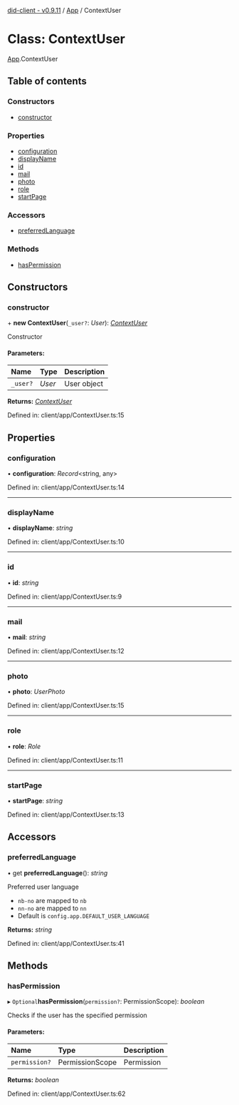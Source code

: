 [did-client - v0.9.11](../README.md) / [App](../modules/app.md) / ContextUser

# Class: ContextUser

[App](../modules/app.md).ContextUser

## Table of contents

### Constructors

- [constructor](app.contextuser.md#constructor)

### Properties

- [configuration](app.contextuser.md#configuration)
- [displayName](app.contextuser.md#displayname)
- [id](app.contextuser.md#id)
- [mail](app.contextuser.md#mail)
- [photo](app.contextuser.md#photo)
- [role](app.contextuser.md#role)
- [startPage](app.contextuser.md#startpage)

### Accessors

- [preferredLanguage](app.contextuser.md#preferredlanguage)

### Methods

- [hasPermission](app.contextuser.md#haspermission)

## Constructors

### constructor

\+ **new ContextUser**(`_user?`: *User*): [*ContextUser*](app.contextuser.md)

Constructor

#### Parameters:

Name | Type | Description |
:------ | :------ | :------ |
`_user?` | *User* | User object    |

**Returns:** [*ContextUser*](app.contextuser.md)

Defined in: client/app/ContextUser.ts:15

## Properties

### configuration

• **configuration**: *Record*<string, any\>

Defined in: client/app/ContextUser.ts:14

___

### displayName

• **displayName**: *string*

Defined in: client/app/ContextUser.ts:10

___

### id

• **id**: *string*

Defined in: client/app/ContextUser.ts:9

___

### mail

• **mail**: *string*

Defined in: client/app/ContextUser.ts:12

___

### photo

• **photo**: *UserPhoto*

Defined in: client/app/ContextUser.ts:15

___

### role

• **role**: *Role*

Defined in: client/app/ContextUser.ts:11

___

### startPage

• **startPage**: *string*

Defined in: client/app/ContextUser.ts:13

## Accessors

### preferredLanguage

• get **preferredLanguage**(): *string*

Preferred user language

- `nb-no` are mapped to `nb`
- `nn-no` are mapped to `nn`
- Default is `config.app.DEFAULT_USER_LANGUAGE`

**Returns:** *string*

Defined in: client/app/ContextUser.ts:41

## Methods

### hasPermission

▸ `Optional`**hasPermission**(`permission?`: PermissionScope): *boolean*

Checks if the user has the specified permission

#### Parameters:

Name | Type | Description |
:------ | :------ | :------ |
`permission?` | PermissionScope | Permission    |

**Returns:** *boolean*

Defined in: client/app/ContextUser.ts:62
